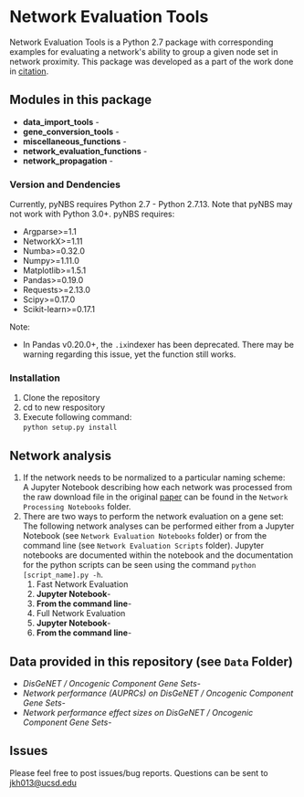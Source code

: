 # Network Evaluation Tools

Network Evaluation Tools is a Python 2.7 package with corresponding examples for evaluating a network's ability to group a given node set in network proximity. This package was developed as a part of the work done in [citation](link). 

## Modules in this package
  - __data_import_tools__ - 
  - __gene_conversion_tools__ - 
  - __miscellaneous_functions__ - 
  - __network_evaluation_functions__ - 
  - __network_propagation__ - 

### Version and Dendencies
Currently, pyNBS requires Python 2.7 - Python 2.7.13. Note that pyNBS may not work with Python 3.0+.
pyNBS requires: 
  - Argparse>=1.1
  - NetworkX>=1.11
  - Numba>=0.32.0
  - Numpy>=1.11.0
  - Matplotlib>=1.5.1
  - Pandas>=0.19.0
  - Requests>=2.13.0
  - Scipy>=0.17.0
  - Scikit-learn>=0.17.1

Note:
- In Pandas v0.20.0+, the ```.ix```indexer has been deprecated. There may be warning regarding this issue, yet the function still works.

### Installation
1. Clone the repository 
2. cd to new respository
3. Execute following command:  
```python setup.py install```

## Network analysis
1. If the network needs to be normalized to a particular naming scheme:<br>
A Jupyter Notebook describing how each network was processed from the raw download file in the original [paper](Link) can be found in the ```Network Processing Notebooks``` folder.<br>
2. There are two ways to perform the network evaluation on a gene set:<br>
The following network analyses can be performed either from a Jupyter Notebook (see ```Network Evaluation Notebooks``` folder) or from the command line (see ```Network Evaluation Scripts``` folder). Jupyter notebooks are documented within the notebook and the documentation for the python scripts can be seen using the command ```python [script_name].py -h```. <br>
	1. Fast Network Evaluation
    1. __Jupyter Notebook__-
    2. __From the command line__-
	2. Full Network Evaluation
    1. __Jupyter Notebook__-
    2. __From the command line__-

## Data provided in this repository (see ```Data``` Folder)
 - _DisGeNET / Oncogenic Component Gene Sets_-
 - _Network performance (AUPRCs) on DisGeNET / Oncogenic Component Gene Sets_-
 - _Network performance effect sizes on DisGeNET / Oncogenic Component Gene Sets_-      

## Issues
Please feel free to post issues/bug reports. Questions can be sent to jkh013@ucsd.edu



